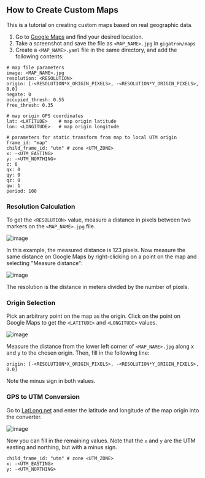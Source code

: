 ## How to Create Custom Maps

This is a tutorial on creating custom maps based on real geographic data. 

1. Go to [Google Maps](https://www.google.com/maps/) and find your desired location. 
2. Take a screenshot and save the file as `<MAP_NAME>.jpg` in `gigatron/maps`
3. Create a `<MAP_NAME>.yaml` file in the same directory, and add the following contents:

```
# map file parameters
image: <MAP_NAME>.jpg
resolution: <RESOLUTION> 
origin: [-<RESOLUTION*X_ORIGIN_PIXELS>, -<RESOLUTION*Y_ORIGIN_PIXELS>, 0.0] 
negate: 0
occupied_thresh: 0.55
free_thresh: 0.35

# map origin GPS coordinates
lat: <LATITUDE>    # map origin latitude
lon: <LONGITUDE>   # map origin longitude

# parameters for static transform from map to local UTM origin
frame_id: "map" 
child_frame_id: "utm" # zone <UTM_ZONE>
x: -<UTM_EASTING>
y: -<UTM_NORTHING>
z: 0
qx: 0
qy: 0
qz: 0
qw: 1
period: 100
```

### Resolution Calculation
To get the `<RESOLUTION>` value, measure a distance in pixels between two markers on the `<MAP_NAME>.jpg` file.

![image](https://cloud.githubusercontent.com/assets/10868851/18413882/b73cd322-7784-11e6-8ed6-560a6f451c6d.png)

In this example, the measured distance is 123 pixels. Now measure the same distance on Google Maps by right-clicking on a point on the map and selecting "Measure distance":

![image](https://cloud.githubusercontent.com/assets/10868851/18413880/ab5b9eda-7784-11e6-9a6b-2c5cab798827.png)

The resolution is the distance in meters divided by the number of pixels.

### Origin Selection
Pick an arbitrary point on the map as the origin. Click on the point on Google Maps to get the `<LATITUDE>` and `<LONGITUDE>` values.

![image](https://cloud.githubusercontent.com/assets/10868851/18413916/7f5fcee0-7785-11e6-8672-ede2b41587a7.png)

Measure the distance from the lower left corner of `<MAP_NAME>.jpg` along x and y to the chosen origin. Then, fill in the following line:
```
origin: [-<RESOLUTION*X_ORIGIN_PIXELS>, -<RESOLUTION*Y_ORIGIN_PIXELS>, 0.0] 
```
Note the minus sign in both values.

### GPS to UTM Conversion
Go to [LatLong.net](http://www.latlong.net/lat-long-utm.html) and enter the latitude and longitude of the map origin into the converter.

![image](https://cloud.githubusercontent.com/assets/10868851/18413927/1ab5da6a-7786-11e6-9d55-dd73a7b4a815.png)

Now you can fill in the remaining values. Note that the `x` and `y` are the UTM easting and northing, but with a minus sign.
```
child_frame_id: "utm" # zone <UTM_ZONE>
x: -<UTM_EASTING>
y: -<UTM_NORTHING>
```


